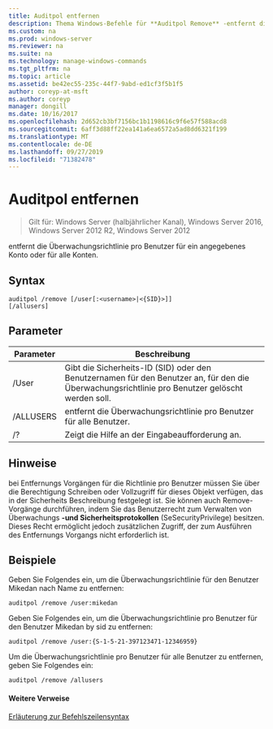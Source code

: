 ```yaml
---
title: Auditpol entfernen
description: Thema Windows-Befehle für **Auditpol Remove** -entfernt die Überwachungsrichtlinie pro Benutzer für ein angegebenes Konto oder alle Konten.
ms.custom: na
ms.prod: windows-server
ms.reviewer: na
ms.suite: na
ms.technology: manage-windows-commands
ms.tgt_pltfrm: na
ms.topic: article
ms.assetid: be42ec55-235c-44f7-9abd-ed1cf3f5b1f5
author: coreyp-at-msft
ms.author: coreyp
manager: dongill
ms.date: 10/16/2017
ms.openlocfilehash: 2d652cb3bf7156bc1b1198616c9f6e57f588acd8
ms.sourcegitcommit: 6aff3d88ff22ea141a6ea6572a5ad8dd6321f199
ms.translationtype: MT
ms.contentlocale: de-DE
ms.lasthandoff: 09/27/2019
ms.locfileid: "71382478"
---
```

# <a name="auditpol-remove"></a>Auditpol entfernen

>Gilt für: Windows Server (halbjährlicher Kanal), Windows Server 2016, Windows Server 2012 R2, Windows Server 2012

entfernt die Überwachungsrichtlinie pro Benutzer für ein angegebenes Konto oder für alle Konten.

## <a name="syntax"></a>Syntax
```
auditpol /remove [/user[:<username>|<{SID}>]]
[/allusers]
```
## <a name="parameters"></a>Parameter
|Parameter|Beschreibung|
|-------|--------|
|/User|Gibt die Sicherheits-ID (SID) oder den Benutzernamen für den Benutzer an, für den die Überwachungsrichtlinie pro Benutzer gelöscht werden soll.|
|/ALLUSERS|entfernt die Überwachungsrichtlinie pro Benutzer für alle Benutzer.|
|/?|Zeigt die Hilfe an der Eingabeaufforderung an.|
## <a name="remarks"></a>Hinweise
bei Entfernungs Vorgängen für die Richtlinie pro Benutzer müssen Sie über die Berechtigung Schreiben oder Vollzugriff für dieses Objekt verfügen, das in der Sicherheits Beschreibung festgelegt ist. Sie können auch Remove-Vorgänge durchführen, indem Sie das Benutzerrecht zum Verwalten von Überwachungs **-und Sicherheitsprotokollen** (SeSecurityPrivilege) besitzen. Dieses Recht ermöglicht jedoch zusätzlichen Zugriff, der zum Ausführen des Entfernungs Vorgangs nicht erforderlich ist.
## <a name="BKMK_examples"></a>Beispiele
Geben Sie Folgendes ein, um die Überwachungsrichtlinie für den Benutzer Mikedan nach Name zu entfernen:
```
auditpol /remove /user:mikedan
```
Geben Sie Folgendes ein, um die Überwachungsrichtlinie pro Benutzer für den Benutzer Mikedan by sid zu entfernen:
```
auditpol /remove /user:{S-1-5-21-397123471-12346959}
```
Um die Überwachungsrichtlinie pro Benutzer für alle Benutzer zu entfernen, geben Sie Folgendes ein:
```
auditpol /remove /allusers
```
#### <a name="additional-references"></a>Weitere Verweise
[Erläuterung zur Befehlszeilensyntax](command-line-syntax-key.md)
